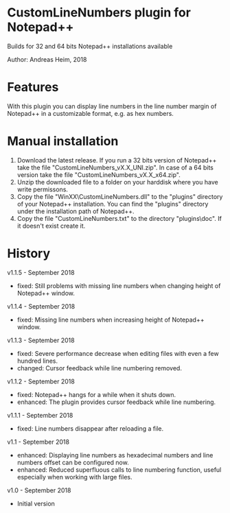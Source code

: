 # CustomLineNumbers plugin for Notepad++

Builds for 32 and 64 bits Notepad++ installations available

Author: Andreas Heim, 2018


# Features

With this plugin you can display line numbers in the line number margin of Notepad++ in a customizable format, e.g. as hex numbers.


# Manual installation

1. Download the latest release. If you run a 32 bits version of Notepad++ take the file "CustomLineNumbers_vX.X_UNI.zip". In case of a 64 bits version take the file "CustomLineNumbers_vX.X_x64.zip".
2. Unzip the downloaded file to a folder on your harddisk where you have write permissons.
3. Copy the file "WinXX\CustomLineNumbers.dll" to the "plugins" directory of your Notepad++ installation. You can find the "plugins" directory under the installation path of Notepad++.
4. Copy the file "CustomLineNumbers.txt" to the directory "plugins\doc". If it doesn't exist create it.


# History

v1.1.5 - September 2018
* fixed: Still problems with missing line numbers when changing height of Notepad++ window.

v1.1.4 - September 2018
* fixed: Missing line numbers when increasing height of Notepad++ window.

v1.1.3 - September 2018
* fixed:   Severe performance decrease when editing files with even a few hundred lines.
* changed: Cursor feedback while line numbering removed.

v1.1.2 - September 2018
* fixed:    Notepad++ hangs for a while when it shuts down.
* enhanced: The plugin provides cursor feedback while line numbering.

v1.1.1 - September 2018
* fixed: Line numbers disappear after reloading a file.

v1.1 - September 2018
* enhanced: Displaying line numbers as hexadecimal numbers and line numbers offset can be configured now.
* enhanced: Reduced superfluous calls to line numbering function, useful especially when working with large files.

v1.0 - September 2018
* Initial version
